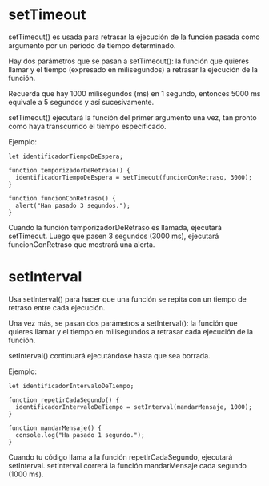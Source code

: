 # setTimeout
setTimeout() es usada para retrasar la ejecución de la función pasada como argumento por un periodo de tiempo determinado.

Hay dos parámetros que se pasan a setTimeout(): la función que quieres llamar y el tiempo (expresado en milisegundos) a retrasar la ejecución de la función.

Recuerda que hay 1000 milisegundos (ms) en 1 segundo, entonces 5000 ms equivale a 5 segundos y así sucesivamente.

setTimeout() ejecutará la función del primer argumento una vez, tan pronto como haya transcurrido el tiempo especificado.

Ejemplo:
```
let identificadorTiempoDeEspera;

function temporizadorDeRetraso() {
  identificadorTiempoDeEspera = setTimeout(funcionConRetraso, 3000);
}

function funcionConRetraso() {
  alert("Han pasado 3 segundos.");
}
```
Cuando la función temporizadorDeRetraso es llamada, ejecutará setTimeout. Luego que pasen 3 segundos (3000 ms), ejecutará funcionConRetraso que mostrará una alerta.

# setInterval

Usa setInterval() para hacer que una función se repita con un tiempo de retraso entre cada ejecución.

Una vez más, se pasan dos parámetros a setInterval(): la función que quieres llamar y el tiempo en milisegundos a retrasar cada ejecución de la función.

setInterval() continuará ejecutándose hasta que sea borrada.

Ejemplo:
```
let identificadorIntervaloDeTiempo;

function repetirCadaSegundo() {
  identificadorIntervaloDeTiempo = setInterval(mandarMensaje, 1000);
}

function mandarMensaje() {
  console.log("Ha pasado 1 segundo.");
}
```
Cuando tu código llama a la función repetirCadaSegundo, ejecutará setInterval. 
setInterval correrá la función mandarMensaje cada segundo (1000 ms).
